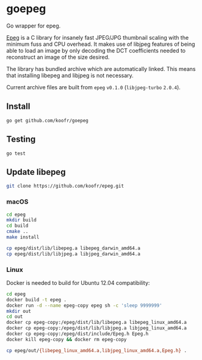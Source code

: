 goepeg
======

Go wrapper for epeg.

[Epeg](https://github.com/mattes/epeg) is a C library for insanely fast JPEG/JPG thumbnail scaling with the minimum fuss and CPU overhead. It makes use of libjpeg features of being able to load an image by only decoding the DCT coefficients needed to reconstruct an image of the size desired.

The library has bundled archive which are automatically linked. This means that installing libepeg and libjpeg is not necessary.

Current archive files are built from `epeg` `v0.1.0` (`libjpeg-turbo` `2.0.4`).

## Install

```
go get github.com/koofr/goepeg
```

## Testing

```
go test
```

## Update libepeg

```sh
git clone https://github.com/koofr/epeg.git
```

### macOS

```sh
cd epeg
mkdir build
cd build
cmake ..
make install
```

```sh
cp epeg/dist/lib/libepeg.a libepeg_darwin_amd64.a
cp epeg/dist/lib/libjpeg.a libjpeg_darwin_amd64.a
```

### Linux

Docker is needed to build for Ubuntu 12.04 compatibility:

```sh
cd epeg
docker build -t epeg .
docker run -d --name epeg-copy epeg sh -c 'sleep 9999999'
mkdir out
cd out
docker cp epeg-copy:/epeg/dist/lib/libepeg.a libepeg_linux_amd64.a
docker cp epeg-copy:/epeg/dist/lib/libjpeg.a libjpeg_linux_amd64.a
docker cp epeg-copy:/epeg/dist/include/Epeg.h Epeg.h
docker kill epeg-copy && docker rm epeg-copy
```

```sh
cp epeg/out/{libepeg_linux_amd64.a,libjpeg_linux_amd64.a,Epeg.h} .
```
